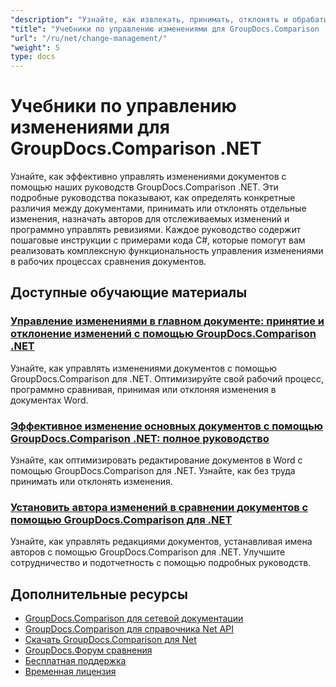 ```yaml
---
"description": "Узнайте, как извлекать, принимать, отклонять и обрабатывать обнаруженные изменения между документами с помощью GroupDocs.Comparison для .NET."
"title": "Учебники по управлению изменениями для GroupDocs.Comparison .NET"
"url": "/ru/net/change-management/"
"weight": 5
type: docs
---
```

# Учебники по управлению изменениями для GroupDocs.Comparison .NET

Узнайте, как эффективно управлять изменениями документов с помощью наших руководств GroupDocs.Comparison .NET. Эти подробные руководства показывают, как определять конкретные различия между документами, принимать или отклонять отдельные изменения, назначать авторов для отслеживаемых изменений и программно управлять ревизиями. Каждое руководство содержит пошаговые инструкции с примерами кода C#, которые помогут вам реализовать комплексную функциональность управления изменениями в рабочих процессах сравнения документов.

## Доступные обучающие материалы

### [Управление изменениями в главном документе: принятие и отклонение изменений с помощью GroupDocs.Comparison .NET](./groupdocs-comparison-net-accept-reject-changes/)
Узнайте, как управлять изменениями документов с помощью GroupDocs.Comparison для .NET. Оптимизируйте свой рабочий процесс, программно сравнивая, принимая или отклоняя изменения в документах Word.

### [Эффективное изменение основных документов с помощью GroupDocs.Comparison .NET: полное руководство](./groupdocs-comparison-net-document-revisions-guide/)
Узнайте, как оптимизировать редактирование документов в Word с помощью GroupDocs.Comparison для .NET. Узнайте, как без труда принимать или отклонять изменения.

### [Установить автора изменений в сравнении документов с помощью GroupDocs.Comparison для .NET](./groupdocs-comparison-net-set-author-changes-document-comparison/)
Узнайте, как управлять редакциями документов, устанавливая имена авторов с помощью GroupDocs.Comparison для .NET. Улучшите сотрудничество и подотчетность с помощью подробных руководств.

## Дополнительные ресурсы

- [GroupDocs.Comparison для сетевой документации](https://docs.groupdocs.com/comparison/net/)
- [GroupDocs.Comparison для справочника Net API](https://reference.groupdocs.com/comparison/net/)
- [Скачать GroupDocs.Comparison для Net](https://releases.groupdocs.com/comparison/net/)
- [GroupDocs.Форум сравнения](https://forum.groupdocs.com/c/comparison)
- [Бесплатная поддержка](https://forum.groupdocs.com/)
- [Временная лицензия](https://purchase.groupdocs.com/temporary-license/)